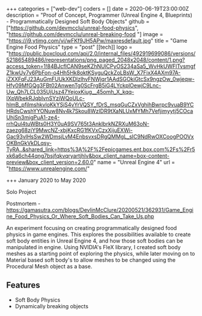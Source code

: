 +++
categories = ["web-dev"]
coders = []
date = 2020-06-19T23:00:00Z
description = "Proof of Concept, Programmer (Unreal Engine 4, Blueprints) - Programmatically Designed Soft Body Objects"
github = ["https://github.com/devmcclu/unreal-food-physics", "https://github.com/devmcclu/unreal-breaking-food "]
image = "https://i9.ytimg.com/vi/wFKf9JH5APw/maxresdefault.jpg"
title = "Game Engine Food Physics"
type = "post"
[[tech]]
logo = "https://public.boxcloud.com/api/2.0/internal_files/492919699086/versions/521865489486/representations/png_paged_2048x2048/content/1.png?access_token=1!84BJcfICAN9seKZhNUlCPyOS234aSa5_WvHkUWFlTvsmgfZ1kwUy7y6PbFon-o4Hh5Hk8oktKSyguQckZoLBsW_X7FixX4AXm97A-iZXXFqFJ23AuGmFUUkXKDlzlhvFNWjqr1AAdSGOkiGtcSx9ngzOw_0wjeqw-Hfy09MfGQg3FBt02AnwenTg0ScFrgB5iG4LYckplOewjC9Lnc-Uw_Qh7LCL035UjUsz47YejoxKiug__45omh_X_kqq-IXpWbekRJqbIvnSYziWQoULc-hlmB_pfjlmshkvloKkYSjS4vYrVQSY_fDrS_msqGuCZxVghihBwrpc9vuaB9YCHRdsCwshYYONuw8Nv4k7Skou8WzIDR9tXaNLUxMYMh7Vefjimyytj5COcaUhjSn3migPuA1-ze4-rrhQul4tuWBts0H3Y0uA9SV765t3AnkIbrkNZRXuM63oN-zaezg68zjY9MwcNZ-xbjKxcRG1fKVxCzxXijuEXWi-Gac93vlHsSw2WDmsjLvM4EnbsvxsDRgQMMgL_sIC9NdRwOXCoogPOOVxOKBnGkVkDLqsy-TyRA..&shared_link=https%3A%2F%2Fepicgames.ent.box.com%2Fs%2Fr5xk6a6ch44qng7bsjfqkvqryartjhlv&box_client_name=box-content-preview&box_client_version=2.60.0"
name = "Unreal Engine 4"
url = "https://www.unrealengine.com/"

+++
January 2020 to May 2020

Solo Project

Postmortem - https://gamasutra.com/blogs/DevlinMcClure/20200521/362931/Game_Engine_Food_Physics_Or_Where_Soft_Bodies_Can_Take_Us.php

An experiment focusing on creating programmatically designed food physics in game engines. This explores the possibilities available to create soft body entities in Unreal Engine 4, and how those soft bodies can be manipulated in engine. Using NVIDIA's FleX library, I created soft body meshes as a starting point of exploring the physics, while later moving on to Material based soft body's to allow meshes to be changed using the Procedural Mesh object as a base.

## Features
* Soft Body Physics
* Dynamically breaking objects
